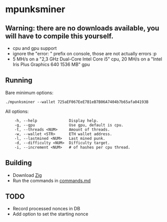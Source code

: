 # mpunksminer
## Warning: there are no downloads available, you will have to compile this yourself.
- cpu and gpu support
- ignore the "error: " prefix on console, those are not actually errors :p
- 5 MH/s on a "2,3 GHz Dual-Core Intel Core i5" cpu, 20 MH/s on a "Intel Iris Plus Graphics 640 1536 MB" gpu

## Running

Bare minimum options:

```
./mpunksminer --wallet 725aEF067EeE7B1eB7B06A7404b7b65afa04193B
```

All options:

```
	-h, --help            	Display help.
	-g, --gpu             	Use gpu, default is cpu.
	-t, --threads <NUM>   	Amount of threads.
	-w, --wallet <STR>    	ETH wallet address.
	-l, --lastmined <NUM> 	Last mined punk.
	-d, --difficulty <NUM>	Difficulty target.
	-i, --increment <NUM> 	# of hashes per cpu thread.
```

## Building

- Download [Zig](https://ziglang.org/download/)
- Run the commands in [commands.md](https://github.com/courtier/mpunksminer/blob/master/commands.md)

## TODO

- Record processed nonces in DB
- Add option to set the starting nonce
